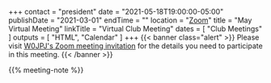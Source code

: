 +++
contact = "president"
date = "2021-05-18T19:00:00-05:00"
publishDate = "2021-03-01"
endTime = ""
location = "[Zoom](https://lists.rrra.org/pipermail/announce/2021-May/000569.html)"
title = "May Virtual Meeting"
linkTitle = "Virtual Club Meeting"
dates = [ "Club Meetings" ]
outputs = [ "HTML", "Calendar" ]
+++
{{< banner class="alert" >}}
Please visit
[W0JPJ's Zoom meeting invitation](https://lists.rrra.org/pipermail/announce/2021-May/000569.html)
for the details you need to participate in this meeting.
{{< /banner >}}

{{% meeting-note %}}
